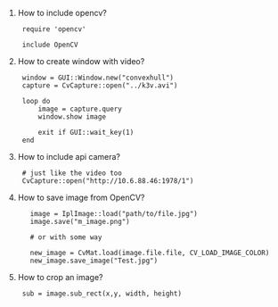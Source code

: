 1. How to include opencv?
        
        require 'opencv'

        include OpenCV
2. How to create window with video?
        
        window = GUI::Window.new("convexhull")
        capture = CvCapture::open("../k3v.avi")
        
        loop do
            image = capture.query
            window.show image
            
            exit if GUI::wait_key(1)
        end
3. How to include api camera?
        
        # just like the video too
        CvCapture::open("http://10.6.88.46:1978/1")
1. How to save image from OpenCV?
    
          image = IplImage::load("path/to/file.jpg")
          image.save("m_image.png")

          # or with some way

          new_image = CvMat.load(image.file.file, CV_LOAD_IMAGE_COLOR)
          new_image.save_image("Test.jpg")

2. How to crop an image?
        
        sub = image.sub_rect(x,y, width, height)
